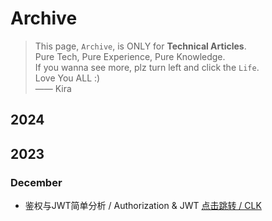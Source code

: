 # Archive

> This page, `Archive`, is ONLY for **Technical Articles**. <br>
> Pure Tech, Pure Experience, Pure Knowledge. <br>
> If you wanna see more, plz turn left and click the `Life`. <br>
> Love You ALL :) <br>
> —— Kira

## 2024



## 2023

### December

- 鉴权与JWT简单分析 / Authorization & JWT  [点击跳转 / CLK](/archive/webdev/archer/AuthJWT.md)

